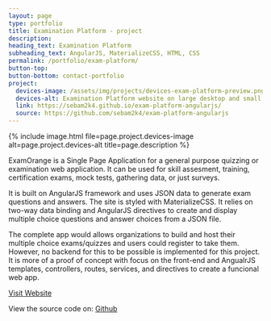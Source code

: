 ```yaml
---
layout: page
type: portfolio
title: Examination Platform - project
description: 
heading_text: Examination Platform
subheading_text: AngularJS, MaterializeCSS, HTML, CSS
permalink: /portfolio/exam-platform/
button-top:
button-bottom: contact-portfolio
project:
  devices-image: /assets/img/projects/devices-exam-platform-preview.png
  devices-alt: Examination Platform website on large desktop and small mobile devices preview
  link: https://sebam2k4.github.io/exam-platform-angularjs/
  source: https://github.com/sebam2k4/exam-platform-angularjs
---
```


{% include image.html file=page.project.devices-image alt=page.project.devices-alt title=page.description %}

ExamOrange is a Single Page Application for a general purpose quizzing or examination web application. It can be used for skill assesment, training, certification exams, mock tests, gathering data, or just surveys.

It is built on AngularJS framework and uses JSON data to generate exam questions and answers. The site is styled with MaterializeCSS. It relies on two-way data binding and AngularJS directives to create and display multiple choice questions and answer choices from a JSON file.

The complete app would allows organizations to build and host their multiple choice exams/quizzes and users could register to take them. However, no backend for this to be possible is implemented for this project. It is more of a proof of concept with focus on the front-end and AngualrJS templates, controllers, routes, services, and directives to create a funcional web app.

<div class="button-visit-website">
  <a href="{{ page.project.link }}" target="_blank" title="External link - visit {{ page.project.link }}">Visit Website <i class="fa fa-external-link"></i></a>
</div>

View the source code on: [Github]({{page.project.source}})
